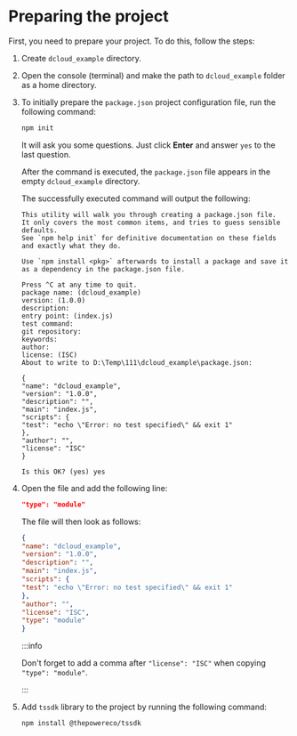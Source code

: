 # Preparing the project

First, you need to prepare your project. To do this, follow the steps:

1. Create `dcloud_example` directory.
2. Open the console (terminal) and make the path to `dcloud_example` folder as a home directory.
3. To initially prepare the `package.json` project configuration file, run the following command:

   ```bash
   npm init
   ```

   It will ask you some questions. Just click **Enter** and answer `yes` to the last question.

   After the command is executed, the `package.json` file appears in the empty `dcloud_example` directory.

   The successfully executed command will output the following:

   ```text
   This utility will walk you through creating a package.json file.
   It only covers the most common items, and tries to guess sensible defaults.
   See `npm help init` for definitive documentation on these fields and exactly what they do.

   Use `npm install <pkg>` afterwards to install a package and save it as a dependency in the package.json file.

   Press ^C at any time to quit.
   package name: (dcloud_example)
   version: (1.0.0)
   description:
   entry point: (index.js)
   test command:
   git repository:
   keywords:
   author:
   license: (ISC)
   About to write to D:\Temp\111\dcloud_example\package.json:

   {
   "name": "dcloud_example",
   "version": "1.0.0",
   "description": "",
   "main": "index.js",
   "scripts": {
   "test": "echo \"Error: no test specified\" && exit 1"
   },
   "author": "",
   "license": "ISC"
   }

   Is this OK? (yes) yes
   ```

4. Open the file and add the following line:

   ```json
   "type": "module"
   ```

   The file will then look as follows:

   ```json
   {
   "name": "dcloud_example",
   "version": "1.0.0",
   "description": "",
   "main": "index.js",
   "scripts": {
   "test": "echo \"Error: no test specified\" && exit 1"
   },
   "author": "",
   "license": "ISC",
   "type": "module"
   }
   ```

   :::info

   Don't forget to add a comma after `"license": "ISC"` when copying `"type": "module"`.

   :::

5. Add `tssdk` library to the project by running the following command:

   ```bash
   npm install @thepowereco/tssdk
   ```
